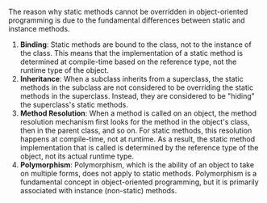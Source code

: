 The reason why static methods cannot be overridden in object-oriented programming is due to the fundamental differences between static and instance methods.

1. **Binding**: Static methods are bound to the class, not to the instance of the class. This means that the implementation of a static method is determined at compile-time based on the reference type, not the runtime type of the object.
2. **Inheritance**: When a subclass inherits from a superclass, the static methods in the subclass are not considered to be overriding the static methods in the superclass. Instead, they are considered to be "hiding" the superclass's static methods.
3. **Method Resolution**: When a method is called on an object, the method resolution mechanism first looks for the method in the object's class, then in the parent class, and so on. For static methods, this resolution happens at compile-time, not at runtime. As a result, the static method implementation that is called is determined by the reference type of the object, not its actual runtime type.
4. **Polymorphism**: Polymorphism, which is the ability of an object to take on multiple forms, does not apply to static methods. Polymorphism is a fundamental concept in object-oriented programming, but it is primarily associated with instance (non-static) methods.